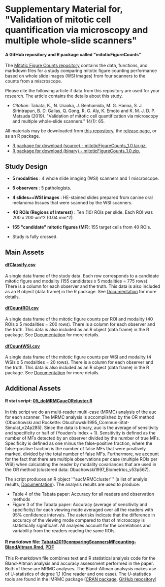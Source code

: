 # Supplementary Material for, "Validation of mitotic cell quantification via microscopy and multiple whole-slide scanners"
#### A GitHub repository and R package called "mitoticFigureCounts"

The [Mitotic Figure Counts repository](https://github.com/DIDSR/mitoticFigureCounts/tree/master) contains the data, functions, and markdown files for a study comparing mitotic figure counting performance based on whole slide images (WSI images) from four scanners to the counts from a miscroscope.

Please cite the following article if data from this repository are used for your research. The article contains the details about this study.
* _Citation_: Tabata, K., N. Uraoka, J. Benhamida, M. G. Hanna, S. J. Sirintrapun, B. D. Gallas, Q. Gong, R. G. Aly, K. Emoto and K. M. J. D. P. Matsuda (2019). "Validation of mitotic cell quantification via microscopy and multiple whole-slide scanners."  14(1): 65.

All materials may be downloaded from [this repository](https://github.com/DIDSR/mitoticFigureCounts/tree/master), the [release page](https://github.com/DIDSR/mitoticFigureCounts/releases), or as an R package.
* [R package for download (source) - mitoticFigureCounts_1.0.tar.gz.](https://github.com/DIDSR/mitoticFigureCounts/releases/download/1.0/mitoticFigureCounts_1.0.tar.gz)
* [R package for download (binary) - mitoticFigureCounts_1.0.zip.](https://github.com/DIDSR/mitoticFigureCounts/releases/download/1.0/mitoticFigureCounts_1.0.zip)

## Study Design

* __5 modalities__ : 4 whole slide imaging (WSI) scanners and 1 miscroscope. 

* __5 observers__ : 5 pathologists.

* __4 slides==WSI images__ : HE-stained slides prepared from canine oral melanoma tissues that were scanned by the WSI scanners.

* __40 ROIs (Regions of Interest)__ : Ten (10) ROIs per slide. Each ROI was 200 x 200 um^2 (0.04 mm^2).

* __155 "candidate" mitotic figures (MF)__: 155 target cells from 40 ROIs.

* Study is fully crossed. 


## Main Assets

#### [dfClassify.csv](https://github.com/DIDSR/mitoticFigureCounts/releases/download/1.0/dfClassify20180627.csv)

A single data frame of the study data. Each row corresponds to a candidate mitotic figure and modality (155 candidates x 5 modalities = 775 rows). There is a column for each observer and the truth. This data is also included as an R object (data frame) in the R package. See [Documentation](https://didsr.github.io/mitoticFigureCounts/inst/extra/man/dfClassify20180627.html) for more details.

#### [dfCountROI.csv](https://github.com/DIDSR/mitoticFigureCounts/releases/download/1.0/dfCountROI20180627.csv)

A single data frame of the mitotic figure counts per ROI and modality (40 ROIs x 5 modalities = 200 rows). There is a column for each observer and the truth. This data is also included as an R object (data frame) in the R package. See [Documentation](https://didsr.github.io/mitoticFigureCounts/inst/extra/man/dfCountROI20180627.html) for more details.

#### [dfCountWSI.csv](https://github.com/DIDSR/mitoticFigureCounts/releases/download/1.0/dfCountWSI20180627.csv)

A single data frame of the mitotic figure counts per WSI and modality (4 WSIs x 5 modalities = 20 rows). There is a column for each observer and the truth. This data is also included as an R object (data frame) in the R package. See [Documentation](https://didsr.github.io/mitoticFigureCounts/inst/extra/man/dfCountWSI20180627.html) for more details.

## Additional Assets

#### R stat script: [05_doMRMCaucORcluster.R](https://github.com/DIDSR/mitoticFigureCounts/raw/master/inst/extra/docs/05_doMRMCaucORcluster.R)

In this script we do an multi-reader multi-case (MRMC) analysis of the auc for each scanner. The MRMC analysis is accomplished by the OR method (Obuchowski and Rockette: Obuchowski1995_Commun-Stat-Simulat_v24p285). Since the data is binary, auc is the average of sensitivity and specificity or half of (Youden's index + 1). Sensitivity is defined as the number of MFs detected by an observer divided by the number of true MFs. Specificity is defined as one minus the false-positive fraction, where the false-positive fraction is the number of false MFs that were positively marked, divided by the total number of false MFs. Furthermore, we account for the fact that there are multiple observations per case (multiple ROIs per WSI) when calculating the reader by modality covariances that are used in the OR method (clustered data: Obuchowski1997_Biometrics_v53p567).

The script produces an R object '''aucMRMCcluster''' (a list of analyis results, 
[Documentation](https://didsr.github.io/mitoticFigureCounts/inst/extra/man/aucMRMCcluster.html)). The analysis results are used to produce:
* Table 4 of the Tabata paper: Accuracy for all readers and observation methods
* Figure 3 of the Tabata paper: Accuracy (average of sensitivity and specificity) for each viewing mode averaged over all the readers with 95% confidence intervals. The asterisks indicate that the difference in accuracy of the viewing mode compared to that of microscopy is statistically significant. All analyses account for the correlations and variability from the readers reading the same ROIs.

#### R markdown file: [Tabata2019comparingScannersMFcounting-BlandAltman.Rmd](https://github.com/DIDSR/mitoticFigureCounts/raw/master/inst/extra/docs/Tabata2019comparingScannersMFcounting-BlandAltman.Rmd), [PDF](https://didsr.github.io/mitoticFigureCounts/inst/extra/docs/Tabata2019comparingScannersMFcounting-BlandAltman.pdf)

This R-markdown file combines text and R statistical analysis code for the Bland-Altman analysis and accuracy assessment performed in the paper. Both of these are MRMC analyses. The Bland-Altman analsysis makes use of U-statistics of degree 1,1 (One reader and one case). The U-statistics tools are found in the iMRMC package ([CRAN package](https://cran.r-project.org/web/packages/iMRMC/index.html), [GitHub repository](https://github.com/DIDSR/iMRMC))
